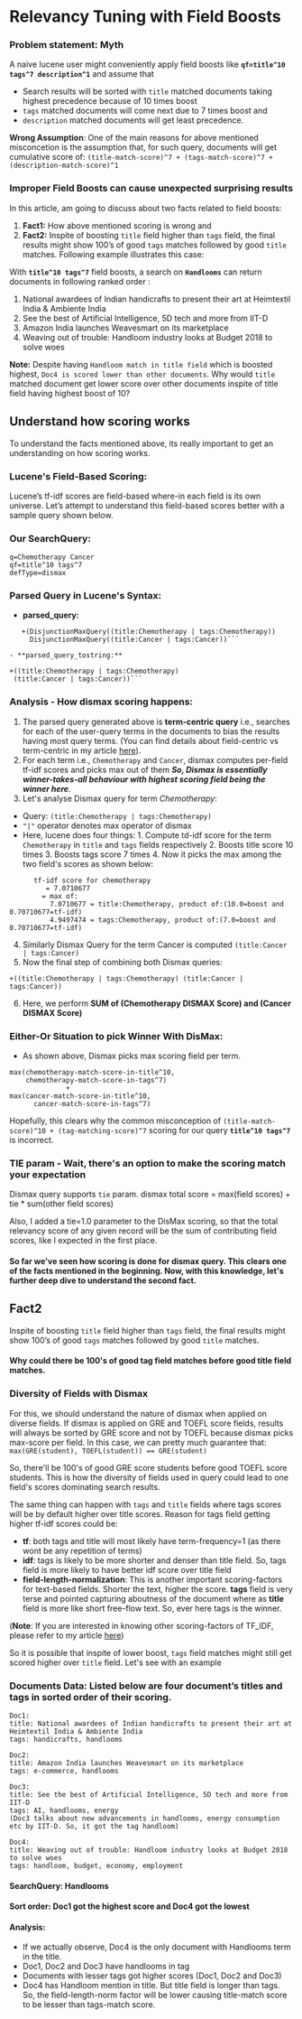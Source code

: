 # Relevancy Tuning with Field Boosts

### Problem statement: Myth
A naive lucene user might conveniently apply field boosts like **`qf=title^10 tags^7 description^1`** and assume that 
- Search results will be sorted with ```title``` matched documents taking highest precedence because of 10 times boost
- ```tags``` matched documents will come next due to 7 times boost and 
- ```description``` matched documents will get least precedence.

**Wrong Assumption**: One of the main reasons for above mentioned misconcetion is the assumption that, for such query, documents will get cumulative score of:
```(title-match-score)^7 + (tags-match-score)^7 + (description-match-score)^1```

### Improper Field Boosts can cause unexpected surprising results
In this article, am going to discuss about two facts related to field boosts:
1. **Fact1:** How above mentioned scoring is wrong and 
2. **Fact2:** Inspite of boosting `title` field higher than `tags` field, the final results might show 100’s of good `tags` matches followed by good `title` matches. Following example illustrates this case: 

With **`title^10 tags^7`** field boosts, a search on **`Handlooms`** can return documents in following ranked order :
1. National awardees of Indian handicrafts to present their art at Heimtextil India & Ambiente India 
3. See the best of Artificial Intelligence, 5D tech and more from IIT-D
2. Amazon India launches Weavesmart on its marketplace 
4. Weaving out of trouble: Handloom industry looks at Budget 2018 to solve woes

**Note:** Despite having `Handloom match in title field` which is boosted highest, `Doc4 is scored lower than other documents`. Why would `title` matched document get lower score over other documents inspite of title field having highest boost of 10? 

## Understand how scoring works
To understand the facts mentioned above, its really important to get an understanding on how scoring works.
### Lucene's Field-Based Scoring:
Lucene’s tf-idf scores are field-based where-in each field is its own universe.
Let’s attempt to understand this field-based scores better with a sample query shown below. 

### Our SearchQuery:
```
q=Chemotherapy Cancer
qf=title^10 tags^7
defType=dismax
```

### Parsed Query in Lucene's Syntax:
- **parsed_query:** 
```
   +(DisjunctionMaxQuery((title:Chemotherapy | tags:Chemotherapy))
     DisjunctionMaxQuery((title:Cancer | tags:Cancer))```
     
- **parsed_query_tostring:**
```
    +((title:Chemotherapy | tags:Chemotherapy)
     (title:Cancer | tags:Cancer))```

### Analysis - How dismax scoring happens:
1. The parsed query generated above is **term-centric query** i.e., searches for each of the user-query terms in the documents to bias the results having most query terms. (You can find details about field-centric vs term-centric in my article [here](https://spoddutur.github.io/my-notes/solr3)).
2. For each term i.e., ```Chemotherapy``` and ```Cancer```, dismax computes per-field tf-idf scores and picks max out of them _**So, Dismax is essentially winner-takes-all behaviour with highest scoring field being the winner here**_.
3. Let's analyse Dismax query for term _Chemotherapy_:
  - Query: ```(title:Chemotherapy | tags:Chemotherapy)```
  - ```"|"``` operator denotes max operator of dismax
  - Here, lucene does four things:
            1. Compute td-idf score for the term ```Chemotherapy``` in ```title``` and ```tags``` fields respectively
            2. Boosts title score 10 times
            3. Boosts tags score 7 times
            4. Now it picks the max among the two field's scores as shown below:
```
      tf-idf score for chemotherapy
         = 7.0710677 
      	= max of:
      	  7.0710677 = title:Chemotherapy, product of:(10.0=boost and 0.70710677=tf-idf)
      	  4.9497474 = tags:Chemotherapy, product of:(7.0=boost and 0.70710677=tf-idf)
```
4. Similarly Dismax Query for the term Cancer is computed  ```(title:Cancer | tags:Cancer)```
5. Now the final step of combining both Dismax queries: 
```
+((title:Chemotherapy | tags:Chemotherapy) (title:Cancer | tags:Cancer))
```
6. Here, we perform **SUM of (Chemotherapy DISMAX Score) and (Cancer DISMAX Score)**

### Either-Or Situation to pick Winner With DisMax:
- As shown above, Dismax picks max scoring field per term.
```
max(chemotherapy-match-score-in-title^10, 
    chemotherapy-match-score-in-tags^7)
              + 
max(cancer-match-score-in-title^10,
      cancer-match-score-in-tags^7)
```
Hopefully, this clears why the common misconception of `(title-match-score)^10 + (tag-matching-score)^7` scoring for our query **`title^10 tags^7`** is incorrect.

### TIE param - Wait, there's an option to make the scoring match your expectation
Dismax query supports `tie` param. 
dismax total score = max(field scores) + tie * sum(other field scores)


Also, I added a tie=1.0 parameter to the DisMax scoring, so that the total relevancy score of any given record will be the sum of contributing field scores, like I expected in the first place.

#### So far we've seen how scoring is done for dismax query. This clears one of the facts mentioned in the beginning. Now, with this knowledge, let's further deep dive to understand the second fact.

## Fact2
Inspite of boosting `title` field higher than `tags` field, the final results might show 100’s of good `tags` matches followed by good `title` matches.
#### Why could there be 100's of good tag field matches before good title field matches.

### Diversity of Fields with Dismax
For this, we should understand the nature of dismax when applied on diverse fields. If dismax is applied on GRE and TOEFL score fields, results will always be sorted by GRE score and not by TOEFL because dismax picks max-score per field. In this case, we can pretty much guarantee that: 
```max(GRE(student), TOEFL(student)) == GRE(student)```

So, there'll be 100's of good GRE score students before good TOEFL score students. This is how the diversity of fields used in query could lead to one field's scores dominating search results.

The same thing can happen with ```tags``` and ```title``` fields where tags scores will be by default higher over title scores. Reason for tags field getting higher tf-idf scores could be:
- **tf**: both tags and title will most likely have term-frequency=1 (as there wont be any repetition of terms)
- **idf**: tags is likely to be more shorter and denser than title field. So, tags field is more likely to have better idf score over title field
- **field-length-normalization**: This is another important scoring-factors for text-based fields. Shorter the text, higher the score. **tags** field is very terse and pointed capturing aboutness of the document where as **title** field is more like short free-flow text. So, ever here tags is the winner.

(**Note**: If you are interested in knowing other scoring-factors of TF_IDF, please refer to my article [here](https://spoddutur.github.io/my-notes/solr-explain))

So it is possible that inspite of lower boost, ```tags``` field matches might still get scored higher over ```title``` field. Let's see with an example
### Documents Data: Listed below are four document’s titles and tags in sorted order of their scoring.
```
Doc1: 
title: National awardees of Indian handicrafts to present their art at Heimtextil India & Ambiente India 
tags: handicrafts, handlooms

Doc2:
title: Amazon India launches Weavesmart on its marketplace 
tags: e-commerce, handlooms

Doc3: 
title: See the best of Artificial Intelligence, 5D tech and more from IIT-D
tags: AI, handlooms, energy
(Doc3 talks about new advancements in handlooms, energy consumption etc by IIT-D. So, it got the tag handloom)

Doc4:
title: Weaving out of trouble: Handloom industry looks at Budget 2018 to solve woes
tags: handloom, budget, economy, employment
```
#### SearchQuery: Handlooms
#### Sort order: Doc1 got the highest score and Doc4 got the lowest
#### Analysis:
- If we actually observe, Doc4 is the only document with Handlooms term in the title. 
- Doc1, Doc2 and Doc3 have handlooms in tag
- Documents with lesser tags got higher scores (Doc1, Doc2 and Doc3)
- Doc4 has Handloom mention in title. But title field is longer than tags. So, the field-length-norm factor will be lower causing title-match score to be lesser than tags-match score.


